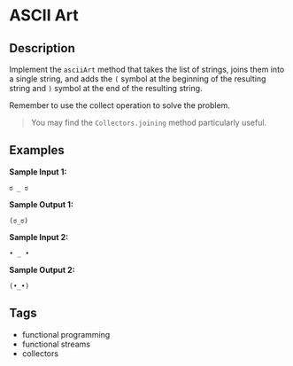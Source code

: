 # ASCII Art

## Description
Implement the `asciiArt` method that takes the list of strings, joins them into a single string, and adds the `(` symbol at the beginning of the resulting string and `)` symbol at the end of the resulting string.

Remember to use the collect operation to solve the problem.

> You may find the `Collectors.joining` method particularly useful.

## Examples
**Sample Input 1:**
```console
ಠ _ ಠ
```

**Sample Output 1:**
```console
(ಠ_ಠ)
```

**Sample Input 2:**
```console
• _ •
```

**Sample Output 2:**
```console
(•_•)
```


## Tags
- functional programming
- functional streams
- collectors